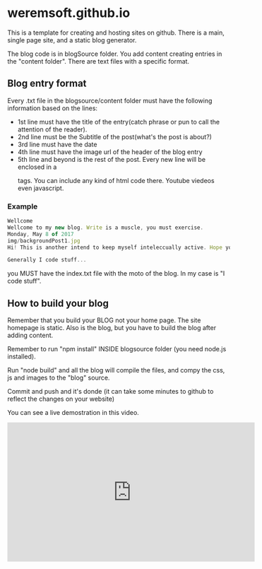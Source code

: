 # weremsoft.github.io

This is a template for creating and hosting sites on github. There is a main, single page site, and a static blog generator.

The blog code is in blogSource folder. You add content creating entries in the "content folder". There are text files with a specific format.

## Blog entry format

Every .txt file in the blogsource/content folder must have the following information based on the lines:

* 1st line must have the title of the entry(catch phrase or pun to call the attention of the reader).
* 2nd line must be the Subtitle of the post(what's the post is about?)
* 3rd line must have the date
* 4th line must have the image url of the header of the blog entry
* 5th line and beyond is the rest of the post. Every new line will be enclosed in a <p></p> tags. You can include any kind of html code there. Youtube viedeos even javascript.

### Example

```javascript
Wellcome
Wellcome to my new blog. Write is a muscle, you must exercise.
Monday, May 8 of 2017
img/backgroundPost1.jpg
Hi! This is another intend to keep myself inteleccually active. Hope you enjoy it.

Generally I code stuff...

```



you MUST have the index.txt file with the moto of the blog. In my case is "I code stuff".

## How to build your blog

Remember that you build your BLOG not your home page. The site homepage is static. Also is the blog, but you have to build the blog after adding content.

Remember to run "npm install" INSIDE blogsource folder (you need node.js installed).

Run "node build" and all the blog will compile the files, and compy the css, js and images to the "blog" source.

Commit and push and it's donde (it can take some minutes to github to reflect the changes on your website)

You can see a live demostration in this video.

<iframe width="560" height="315" src="https://www.youtube.com/embed/PenkzgfuFDs" frameborder="0" allowfullscreen></iframe>
